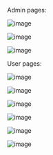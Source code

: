 Admin pages:

![image](https://github.com/user-attachments/assets/b73ea56e-57cd-4ec1-832d-abe49c59f8eb)

![image](https://github.com/user-attachments/assets/7ac6098f-b96a-432e-a039-9faa67f56e65)

![image](https://github.com/user-attachments/assets/7cae741c-ffe3-44ec-ad6b-ef5e362771b2)

User pages:

![image](https://github.com/user-attachments/assets/180532d0-2573-4acd-9c94-8c18d2a72077)

![image](https://github.com/user-attachments/assets/81ac04cc-c242-40eb-8252-9c700c73728d)

![image](https://github.com/user-attachments/assets/bdc86f1a-c8d3-43bf-af71-cf3438d926e7)

![image](https://github.com/user-attachments/assets/21b89449-9c9e-4cb4-8971-3cde081ec0f2)

![image](https://github.com/user-attachments/assets/71a0f10a-dc3e-4dee-a9a0-850b4f043fdf)

![image](https://github.com/user-attachments/assets/b977117b-9f24-4453-878a-c25670b3ad7f)




